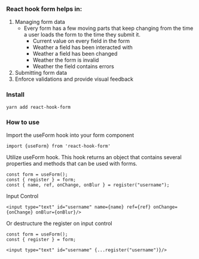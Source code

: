 ### React hook form helps in:

1. Managing form data
   - Every form has a few moving parts that keep changing from the time a user loads the form to the time they submit it.
     - Current value on every field in the form
     - Weather a field has been interacted with
     - Weather a field has been changed
     - Weather the form is invalid
     - Weather the field contains errors
2. Submitting form data
3. Enforce validations and provide visual feedback

### Install

```
yarn add react-hook-form
```

### How to use

Import the useForm hook into your form component

```
import {useForm} from 'react-hook-form'
```

Utilize useForm hook. This hook returns an object that contains several properties and methods that can be used with forms.

```
const form = useForm();
const { register } = form;
const { name, ref, onChange, onBlur } = register("username");
```

Input Control

```
<input type="text" id="username" name={name} ref={ref} onChange={onChange} onBlur={onBlur}/>
```

Or destructure the register on input control

```
const form = useForm();
const { register } = form;
```

```
<input type="text" id="username" {...register("username")}/>
```
